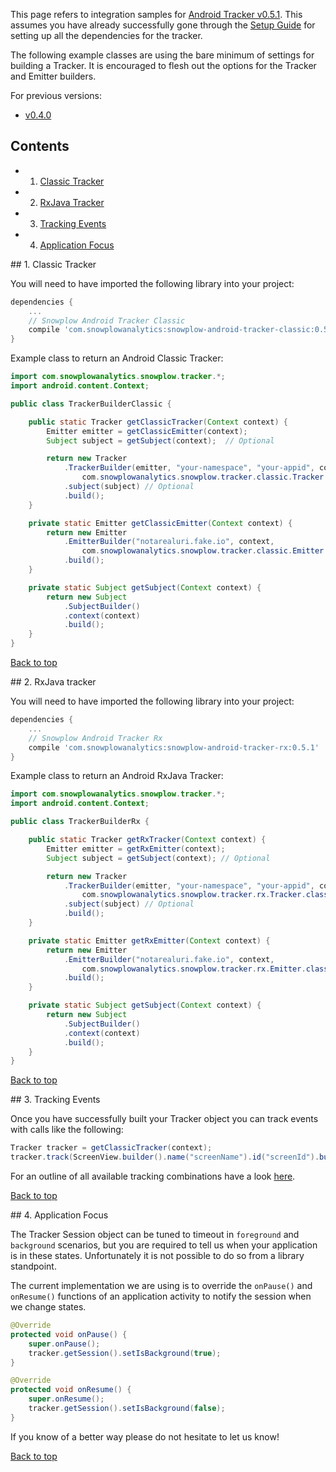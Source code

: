 <a name="top" />

This page refers to integration samples for [Android Tracker v0.5.1][android-tracker].  This assumes you have already successfully gone through the [Setup Guide][setup-guide] for setting up all the dependencies for the tracker.

The following example classes are using the bare minimum of settings for building a Tracker.  It is encouraged to flesh out the options for the Tracker and Emitter builders.

For previous versions:

* [v0.4.0][0.4.0]

## Contents

- 1. [Classic Tracker](#classic)
- 2. [RxJava Tracker](#rx-java)
- 3. [Tracking Events](#events)
- 4. [Application Focus](#app-focus)

<a name="classic" />
## 1. Classic Tracker

You will need to have imported the following library into your project:

```groovy
dependencies {
    ...
    // Snowplow Android Tracker Classic
    compile 'com.snowplowanalytics:snowplow-android-tracker-classic:0.5.1'
}
```

Example class to return an Android Classic Tracker:

```java
import com.snowplowanalytics.snowplow.tracker.*;
import android.content.Context;

public class TrackerBuilderClassic {

    public static Tracker getClassicTracker(Context context) {
        Emitter emitter = getClassicEmitter(context);
        Subject subject = getSubject(context);  // Optional

        return new Tracker
            .TrackerBuilder(emitter, "your-namespace", "your-appid", context,
                com.snowplowanalytics.snowplow.tracker.classic.Tracker.class)
            .subject(subject) // Optional
            .build();
    }

    private static Emitter getClassicEmitter(Context context) {
        return new Emitter
            .EmitterBuilder("notarealuri.fake.io", context,
                com.snowplowanalytics.snowplow.tracker.classic.Emitter.class)
            .build();
    }

    private static Subject getSubject(Context context) {
        return new Subject
            .SubjectBuilder()
            .context(context)
            .build();
    }
}
```

[Back to top](#top)

<a name="rx-java" />
## 2. RxJava tracker

You will need to have imported the following library into your project:

```groovy
dependencies {
    ...
    // Snowplow Android Tracker Rx
    compile 'com.snowplowanalytics:snowplow-android-tracker-rx:0.5.1'
}
```

Example class to return an Android RxJava Tracker:

```java
import com.snowplowanalytics.snowplow.tracker.*;
import android.content.Context;

public class TrackerBuilderRx {

    public static Tracker getRxTracker(Context context) {
        Emitter emitter = getRxEmitter(context);
        Subject subject = getSubject(context); // Optional

        return new Tracker
            .TrackerBuilder(emitter, "your-namespace", "your-appid", context,
                com.snowplowanalytics.snowplow.tracker.rx.Tracker.class)
            .subject(subject) // Optional
            .build();
    }

    private static Emitter getRxEmitter(Context context) {
        return new Emitter
            .EmitterBuilder("notarealuri.fake.io", context,
                com.snowplowanalytics.snowplow.tracker.rx.Emitter.class)
            .build();
    }

    private static Subject getSubject(Context context) {
        return new Subject
            .SubjectBuilder()
            .context(context)
            .build();
    }
}
```

[Back to top](#top)

<a name="events" />
## 3. Tracking Events

Once you have successfully built your Tracker object you can track events with calls like the following:

```java
Tracker tracker = getClassicTracker(context);
tracker.track(ScreenView.builder().name("screenName").id("screenId").build());
```

For an outline of all available tracking combinations have a look [here][demo-app-track-events].

[Back to top](#top)

<a name="app-focus" />
## 4. Application Focus

The Tracker Session object can be tuned to timeout in `foreground` and `background` scenarios, but you are required to tell us when your application is in these states.  Unfortunately it is not possible to do so from a library standpoint.

The current implementation we are using is to override the `onPause()` and `onResume()` functions of an application activity to notify the session when we change states.

```java
@Override
protected void onPause() {
    super.onPause();
    tracker.getSession().setIsBackground(true);
}

@Override
protected void onResume() {
    super.onResume();
    tracker.getSession().setIsBackground(false);
}
```

If you know of a better way please do not hesitate to let us know!

[Back to top](#top)

[android-tracker]: https://github.com/snowplow/snowplow/wiki/Android-Tracker
[setup-guide]: https://github.com/snowplow/snowplow/wiki/Android-Tracker-Setup
[demo-app-track-events]: https://raw.githubusercontent.com/snowplow/snowplow-android-tracker/master/snowplow-demo-app/src/main/java/com/snowplowanalytics/snowplowtrackerdemo/utils/TrackerEvents.java
[0.4.0]: https://github.com/snowplow/snowplow/wiki/Android-Integration-0.4.0
